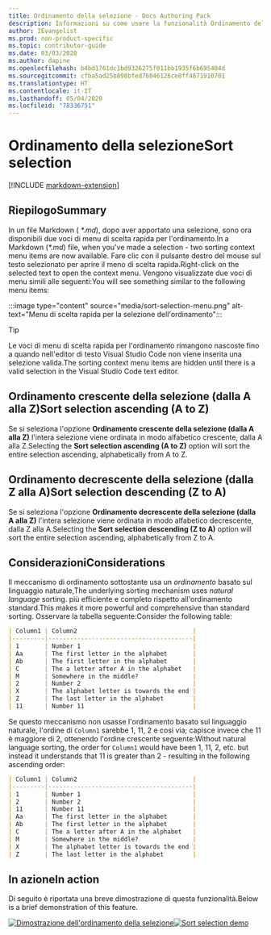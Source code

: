 ```yaml
---
title: Ordinamento della selezione - Docs Authoring Pack
description: Informazioni su come usare la funzionalità Ordinamento della selezione di Docs Authoring Pack, estensione di Visual Studio Code.
author: IEvangelist
ms.prod: non-product-specific
ms.topic: contributor-guide
ms.date: 03/03/2020
ms.author: dapine
ms.openlocfilehash: b4bd1761dc1bd9326275f011bb1935f6b695404d
ms.sourcegitcommit: cfba5ad25b898bfed76046126ce8ff4871910701
ms.translationtype: HT
ms.contentlocale: it-IT
ms.lasthandoff: 05/04/2020
ms.locfileid: "78336751"
---
```

# <a name="sort-selection"></a><span data-ttu-id="03972-103">Ordinamento della selezione</span><span class="sxs-lookup"><span data-stu-id="03972-103">Sort selection</span></span>

[!INCLUDE [markdown-extension](includes/markdown-extension.md)]

## <a name="summary"></a><span data-ttu-id="03972-104">Riepilogo</span><span class="sxs-lookup"><span data-stu-id="03972-104">Summary</span></span>

<span data-ttu-id="03972-105">In un file Markdown ( *\*.md*), dopo aver apportato una selezione, sono ora disponibili due voci di menu di scelta rapida per l'ordinamento.</span><span class="sxs-lookup"><span data-stu-id="03972-105">In a Markdown (*\*.md*) file, when you've made a selection - two sorting context menu items are now available.</span></span> <span data-ttu-id="03972-106">Fare clic con il pulsante destro del mouse sul testo selezionato per aprire il meno di scelta rapida.</span><span class="sxs-lookup"><span data-stu-id="03972-106">Right-click on the selected text to open the context menu.</span></span> <span data-ttu-id="03972-107">Vengono visualizzate due voci di menu simili alle seguenti:</span><span class="sxs-lookup"><span data-stu-id="03972-107">You will see something similar to the following menu items:</span></span>

:::image type="content" source="media/sort-selection-menu.png" alt-text="Menu di scelta rapida per la selezione dell'ordinamento":::

> [!TIP]
> <span data-ttu-id="03972-109">Le voci di menu di scelta rapida per l'ordinamento rimangono nascoste fino a quando nell'editor di testo Visual Studio Code non viene inserita una selezione valida.</span><span class="sxs-lookup"><span data-stu-id="03972-109">The sorting context menu items are hidden until there is a valid selection in the Visual Studio Code text editor.</span></span>

## <a name="sort-selection-ascending-a-to-z"></a><span data-ttu-id="03972-110">Ordinamento crescente della selezione (dalla A alla Z)</span><span class="sxs-lookup"><span data-stu-id="03972-110">Sort selection ascending (A to Z)</span></span>

<span data-ttu-id="03972-111">Se si seleziona l'opzione **Ordinamento crescente della selezione (dalla A alla Z)** l'intera selezione viene ordinata in modo alfabetico crescente, dalla A alla Z.</span><span class="sxs-lookup"><span data-stu-id="03972-111">Selecting the **Sort selection ascending (A to Z)** option will sort the entire selection ascending, alphabetically from A to Z.</span></span>

## <a name="sort-selection-descending-z-to-a"></a><span data-ttu-id="03972-112">Ordinamento decrescente della selezione (dalla Z alla A)</span><span class="sxs-lookup"><span data-stu-id="03972-112">Sort selection descending (Z to A)</span></span>

<span data-ttu-id="03972-113">Se si seleziona l'opzione **Ordinamento decrescente della selezione (dalla A alla Z)** l'intera selezione viene ordinata in modo alfabetico decrescente, dalla Z alla A.</span><span class="sxs-lookup"><span data-stu-id="03972-113">Selecting the **Sort selection descending (Z to A)** option will sort the entire selection ascending, alphabetically from Z to A.</span></span>

## <a name="considerations"></a><span data-ttu-id="03972-114">Considerazioni</span><span class="sxs-lookup"><span data-stu-id="03972-114">Considerations</span></span>

<span data-ttu-id="03972-115">Il meccanismo di ordinamento sottostante usa un *ordinamento* basato sul linguaggio naturale,</span><span class="sxs-lookup"><span data-stu-id="03972-115">The underlying sorting mechanism uses *natural language* sorting.</span></span> <span data-ttu-id="03972-116">più efficiente e completo rispetto all'ordinamento standard.</span><span class="sxs-lookup"><span data-stu-id="03972-116">This makes it more powerful and comprehensive than standard sorting.</span></span> <span data-ttu-id="03972-117">Osservare la tabella seguente:</span><span class="sxs-lookup"><span data-stu-id="03972-117">Consider the following table:</span></span>

```markdown
| Column1 | Column2                                |
|---------|----------------------------------------|
| 1       | Number 1                               |
| Aa      | The first letter in the alphabet       |
| Ab      | The first letter in the alphabet       |
| C       | The a letter after A in the alphabet   |
| M       | Somewhere in the middle?               |
| 2       | Number 2                               |
| X       | The alphabet letter is towards the end |
| Z       | The last letter in the alphabet        |
| 11      | Number 11                              |
```

<span data-ttu-id="03972-118">Se questo meccanismo non usasse l'ordinamento basato sul linguaggio naturale, l'ordine di `Column1` sarebbe 1, 11, 2 e così via; capisce invece che 11 è maggiore di 2, ottenendo l'ordine crescente seguente:</span><span class="sxs-lookup"><span data-stu-id="03972-118">Without natural language sorting, the order for `Column1` would have been 1, 11, 2, etc. but instead it understands that 11 is greater than 2 - resulting in the following ascending order:</span></span>

```markdown
| Column1 | Column2                                |
|---------|----------------------------------------|
| 1       | Number 1                               |
| 2       | Number 2                               |
| 11      | Number 11                              |
| Aa      | The first letter in the alphabet       |
| Ab      | The first letter in the alphabet       |
| C       | The a letter after A in the alphabet   |
| M       | Somewhere in the middle?               |
| X       | The alphabet letter is towards the end |
| Z       | The last letter in the alphabet        |
```

## <a name="in-action"></a><span data-ttu-id="03972-119">In azione</span><span class="sxs-lookup"><span data-stu-id="03972-119">In action</span></span>

<span data-ttu-id="03972-120">Di seguito è riportata una breve dimostrazione di questa funzionalità.</span><span class="sxs-lookup"><span data-stu-id="03972-120">Below is a brief demonstration of this feature.</span></span>

<span data-ttu-id="03972-121">[![Dimostrazione dell'ordinamento della selezione](media/sort-selection.gif)](media/sort-selection.gif#lightbox)</span><span class="sxs-lookup"><span data-stu-id="03972-121">[![Sort selection demo](media/sort-selection.gif)](media/sort-selection.gif#lightbox)</span></span>

